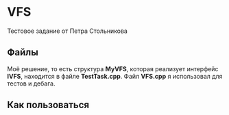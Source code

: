 # VFS
Тестовое задание от Петра Стольникова
## Файлы
Моё решение, то есть структура **MyVFS**, которая реализует интерфейс **IVFS**, находится в файле **TestTask.cpp**.
Файл **VFS.cpp** я использовал для тестов и дебага.
## Как пользоваться
